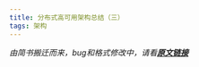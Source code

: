```yaml
---
title: 分布式高可用架构总结（三）
tags: 架构
---
```


*由简书搬迁而来，bug和格式修改中，请看[**原文链接**](https://www.jianshu.com/p/05f02ca18f01)*

